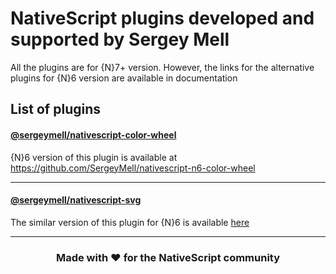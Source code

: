 # NativeScript plugins developed and supported by Sergey Mell

All the plugins are for {N}7+ version.
However, the links for the alternative plugins for {N}6 version are available in documentation

## List of plugins

#### [@sergeymell/nativescript-color-wheel](https://github.com/SergeyMell/nativescript-plugins/tree/main/packages/nativescript-color-wheel)

{N}6 version of this plugin is available at https://github.com/SergeyMell/nativescript-n6-color-wheel

<hr>

#### [@sergeymell/nativescript-svg](https://github.com/SergeyMell/nativescript-plugins/tree/main/packages/nativescript-svg)

The similar version of this plugin for {N}6 is available [here](https://github.com/jnorkus/nativescript-svg)

<hr>

<h3 align="center">Made with ❤️ for the NativeScript community</h3>
